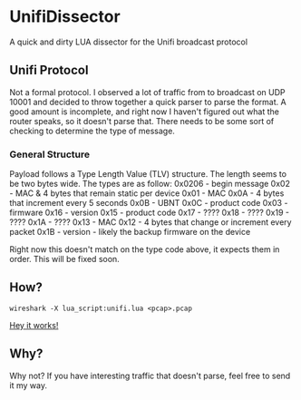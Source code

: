 # UnifiDissector
A quick and dirty LUA dissector for the Unifi broadcast protocol

## Unifi Protocol
Not a formal protocol. I observed a lot of traffic from to broadcast on UDP 10001 and decided to throw together a quick parser to parse the format. A good amount is incomplete, and right now I haven't figured out what the router speaks, so it doesn't parse that. There needs to be some sort of checking to determine the type of message.

### General Structure
Payload follows a Type Length Value (TLV) structure. The length seems to be two bytes wide. The types are as follow:
0x0206 - begin message
0x02 - MAC & 4 bytes that remain static per device
0x01 - MAC
0x0A - 4 bytes that increment every 5 seconds
0x0B - UBNT
0x0C - product code
0x03 - firmware
0x16 - version
0x15 - product code
0x17 - ????
0x18 - ????
0x19 - ????
0x1A - ????
0x13 - MAC
0x12 - 4 bytes that change or increment every packet
0x1B - version - likely the backup firmware on the device

Right now this doesn't match on the type code above, it expects them in order. This will be fixed soon.

## How?
`wireshark -X lua_script:unifi.lua <pcap>.pcap`

[Hey it works!](/img/unifi_lua_1.png)


## Why?
Why not? If you have interesting traffic that doesn't parse, feel free to send it my way.
